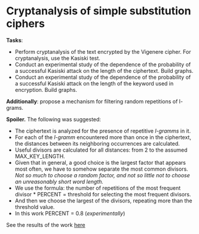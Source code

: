 # Cryptanalysis of simple substitution ciphers

**Tasks**:
- Perform cryptanalysis of the text encrypted by the Vigenere cipher. For cryptanalysis, use the Kasiski test.
- Conduct an experimental study of the dependence of the probability of a successful Kasiski attack on the length of the ciphertext. Build graphs. 
- Conduct an experimental study of the dependence of the probability of a successful Kasiski attack on the length of the keyword used in encryption. Build graphs.
	
**Additionally**: propose a mechanism for filtering random repetitions of l-grams.

**Spoiler.** The following was suggested: 
- The ciphertext is analyzed for the presence of repetitive _l-gramms_ in it.
- For each of the _l-gramm_ encountered more than once in the ciphertext, the distances between its neighboring occurrences are calculated.
- Useful divisors are calculated for all distances: from 2 to the assumed MAX_KEY_LENGTH.
- Given that in general, a good choice is the largest factor that appears most often, we have to somehow separate the most common divisors. _Not so much to choose a random factor, and not so little not to choose an unreasonably short word length._ 
- We use the formula: the number of repetitions of the most frequent divisor * PERCENT = threshold for selecting the most frequent divisors.
- And then we choose the largest of the divisors, repeating more than the threshold value.
- In this work PERCENT = 0.8 (_experimentally_)

See the results of the work [here](https://github.com/dora-thea/cybersecurity_labs_2023/blob/e529d37a5d0273f5ea167f6c8b4c4cf5f7894045/lab01_cryptanalysis_vigenere/report/report.md)